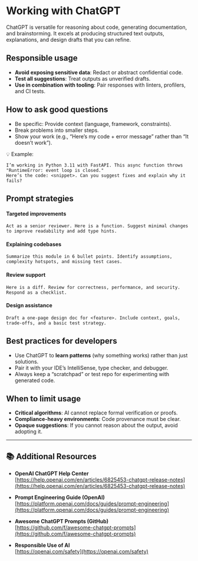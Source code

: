 # Working with ChatGPT

ChatGPT is versatile for reasoning about code, generating documentation, and brainstorming. It excels at producing structured text outputs, explanations, and design drafts that you can refine.

## Responsible usage

- **Avoid exposing sensitive data**: Redact or abstract confidential code.
- **Test all suggestions**: Treat outputs as unverified drafts.
- **Use in combination with tooling**: Pair responses with linters, profilers, and CI tests.

## How to ask good questions

- Be specific: Provide context (language, framework, constraints).
- Break problems into smaller steps.
- Show your work (e.g., “Here’s my code + error message” rather than “It doesn’t work”).

💡 Example:

```text
I’m working in Python 3.11 with FastAPI. This async function throws "RuntimeError: event loop is closed."
Here’s the code: <snippet>. Can you suggest fixes and explain why it fails?
```

## Prompt strategies

#### Targeted improvements

```text
Act as a senior reviewer. Here is a function. Suggest minimal changes to improve readability and add type hints.
```

#### Explaining codebases

```text
Summarize this module in 6 bullet points. Identify assumptions, complexity hotspots, and missing test cases.
```

#### Review support

```text
Here is a diff. Review for correctness, performance, and security. Respond as a checklist.
```

#### Design assistance

```text
Draft a one-page design doc for <feature>. Include context, goals, trade-offs, and a basic test strategy.
```

## Best practices for developers

- Use ChatGPT to **learn patterns** (why something works) rather than just solutions.
- Pair it with your IDE’s IntelliSense, type checker, and debugger.
- Always keep a “scratchpad” or test repo for experimenting with generated code.

## When to limit usage

- **Critical algorithms**: AI cannot replace formal verification or proofs.
- **Compliance-heavy environments**: Code provenance must be clear.
- **Opaque suggestions**: If you cannot reason about the output, avoid adopting it.

---

## 📚 Additional Resources

- **OpenAI ChatGPT Help Center**  
  [https://help.openai.com/en/articles/6825453-chatgpt-release-notes](https://help.openai.com/en/articles/6825453-chatgpt-release-notes)

- **Prompt Engineering Guide (OpenAI)**  
  [https://platform.openai.com/docs/guides/prompt-engineering](https://platform.openai.com/docs/guides/prompt-engineering)

- **Awesome ChatGPT Prompts (GitHub)**  
  [https://github.com/f/awesome-chatgpt-prompts](https://github.com/f/awesome-chatgpt-prompts)

- **Responsible Use of AI**  
  [https://openai.com/safety](https://openai.com/safety)
